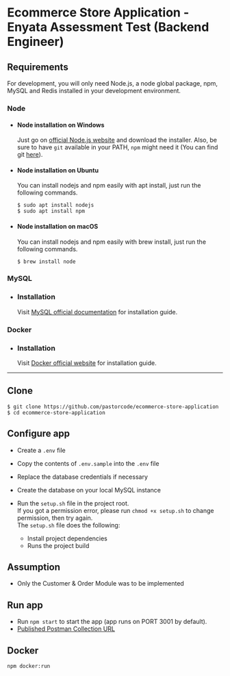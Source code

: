 # Ecommerce Store Application - Enyata Assessment Test (Backend Engineer)

## Requirements

For development, you will only need Node.js, a node global package, npm, MySQL and Redis installed in your development environment.

### Node
- #### Node installation on Windows

  Just go on [official Node.js website](https://nodejs.org/) and download the installer.
  Also, be sure to have `git` available in your PATH, `npm` might need it (You can find git [here](https://git-scm.com/)).

- #### Node installation on Ubuntu

  You can install nodejs and npm easily with apt install, just run the following commands.

      $ sudo apt install nodejs
      $ sudo apt install npm

- #### Node installation on macOS

  You can install nodejs and npm easily with brew install, just run the following commands.

      $ brew install node

### MySQL
- ### Installation

  Visit [MySQL official documentation](https://dev.mysql.com/doc/mysql-installer/en/) for installation guide.

### Docker
- ### Installation

  Visit [Docker official website](https://docs.docker.com/engine/install/) for installation guide.
---

## Clone

    $ git clone https://github.com/pastorcode/ecommerce-store-application
    $ cd ecommerce-store-application

## Configure app
- Create a ```.env``` file
- Copy the contents of ```.env.sample``` into the ```.env``` file
- Replace the database credentials if necessary
- Create the database on your local MySQL instance
- Run the ````setup.sh```` file in the project root. \
    If you got a permission error, please run ```chmod +x setup.sh``` to change permission, then try again.\
    The ```setup.sh``` file does the following:

  - Install project dependencies
  - Runs the project build



## Assumption
- Only the Customer & Order Module was to be implemented


## Run app

- Run ```npm start``` to start the app (app runs on PORT 3001 by default).
- [Published Postman Collection URL](https://documenter.getpostman.com/view/23960434/2s847JuCZu)

## Docker

```bash
npm docker:run
